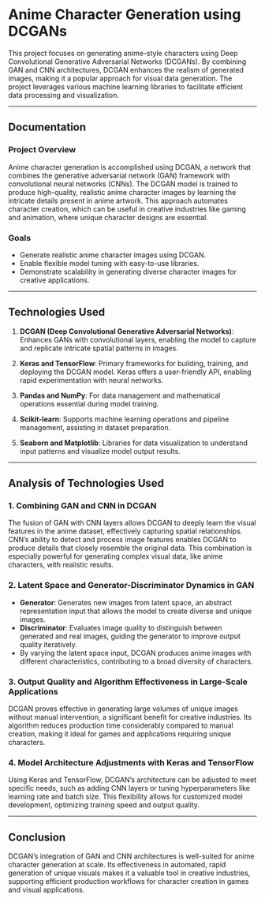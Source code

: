 # **Anime Character Generation using DCGANs**

This project focuses on generating anime-style characters using Deep Convolutional Generative Adversarial Networks (DCGANs). By combining GAN and CNN architectures, DCGAN enhances the realism of generated images, making it a popular approach for visual data generation. The project leverages various machine learning libraries to facilitate efficient data processing and visualization.

---

## Documentation

### Project Overview
Anime character generation is accomplished using DCGAN, a network that combines the generative adversarial network (GAN) framework with convolutional neural networks (CNNs). The DCGAN model is trained to produce high-quality, realistic anime character images by learning the intricate details present in anime artwork. This approach automates character creation, which can be useful in creative industries like gaming and animation, where unique character designs are essential.

### Goals
- Generate realistic anime character images using DCGAN.
- Enable flexible model tuning with easy-to-use libraries.
- Demonstrate scalability in generating diverse character images for creative applications.

---

## Technologies Used

1. **DCGAN (Deep Convolutional Generative Adversarial Networks)**: Enhances GANs with convolutional layers, enabling the model to capture and replicate intricate spatial patterns in images.
  
2. **Keras and TensorFlow**: Primary frameworks for building, training, and deploying the DCGAN model. Keras offers a user-friendly API, enabling rapid experimentation with neural networks.

3. **Pandas and NumPy**: For data management and mathematical operations essential during model training.

4. **Scikit-learn**: Supports machine learning operations and pipeline management, assisting in dataset preparation.

5. **Seaborn and Matplotlib**: Libraries for data visualization to understand input patterns and visualize model output results.

---

## Analysis of Technologies Used

### 1. **Combining GAN and CNN in DCGAN**
   The fusion of GAN with CNN layers allows DCGAN to deeply learn the visual features in the anime dataset, effectively capturing spatial relationships. CNN’s ability to detect and process image features enables DCGAN to produce details that closely resemble the original data. This combination is especially powerful for generating complex visual data, like anime characters, with realistic results.

### 2. **Latent Space and Generator-Discriminator Dynamics in GAN**
   - **Generator**: Generates new images from latent space, an abstract representation input that allows the model to create diverse and unique images.
   - **Discriminator**: Evaluates image quality to distinguish between generated and real images, guiding the generator to improve output quality iteratively.
   - By varying the latent space input, DCGAN produces anime images with different characteristics, contributing to a broad diversity of characters.

### 3. **Output Quality and Algorithm Effectiveness in Large-Scale Applications**
   DCGAN proves effective in generating large volumes of unique images without manual intervention, a significant benefit for creative industries. Its algorithm reduces production time considerably compared to manual creation, making it ideal for games and applications requiring unique characters.

### 4. **Model Architecture Adjustments with Keras and TensorFlow**
   Using Keras and TensorFlow, DCGAN’s architecture can be adjusted to meet specific needs, such as adding CNN layers or tuning hyperparameters like learning rate and batch size. This flexibility allows for customized model development, optimizing training speed and output quality.

---

## Conclusion
DCGAN’s integration of GAN and CNN architectures is well-suited for anime character generation at scale. Its effectiveness in automated, rapid generation of unique visuals makes it a valuable tool in creative industries, supporting efficient production workflows for character creation in games and visual applications.
